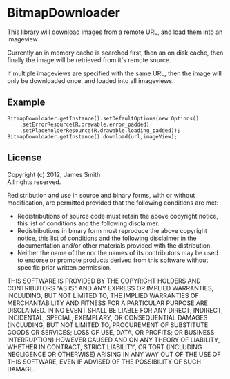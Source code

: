 BitmapDownloader
================

This library will download images from a remote URL, and load them into an imageview.

Currently an in memory cache is searched first, then an on disk cache, then finally the image will be retrieved from it's remote source.

If multiple imageviews are specified with the same URL, then the image will only be downloaded once, and loaded into all imageviews.

Example
-------
	BitmapDownloader.getInstance().setDefaultOptions(new Options()
		.setErrorResource(R.drawable.error_padded)
		.setPlaceholderResource(R.drawable.loading_padded));
	BitmapDownloader.getInstance().download(url,imageView);

License
-------
Copyright (c) 2012, James Smith  
All rights reserved.  

Redistribution and use in source and binary forms, with or without
modification, are permitted provided that the following conditions are met:  
* Redistributions of source code must retain the above copyright
  notice, this list of conditions and the following disclaimer.  
* Redistributions in binary form must reproduce the above copyright
  notice, this list of conditions and the following disclaimer in the
  documentation and/or other materials provided with the distribution.  
* Neither the name of the <organization> nor the
  names of its contributors may be used to endorse or promote products
  derived from this software without specific prior written permission.  

THIS SOFTWARE IS PROVIDED BY THE COPYRIGHT HOLDERS AND CONTRIBUTORS "AS IS" AND
ANY EXPRESS OR IMPLIED WARRANTIES, INCLUDING, BUT NOT LIMITED TO, THE IMPLIED
WARRANTIES OF MERCHANTABILITY AND FITNESS FOR A PARTICULAR PURPOSE ARE
DISCLAIMED. IN NO EVENT SHALL <COPYRIGHT HOLDER> BE LIABLE FOR ANY
DIRECT, INDIRECT, INCIDENTAL, SPECIAL, EXEMPLARY, OR CONSEQUENTIAL DAMAGES
(INCLUDING, BUT NOT LIMITED TO, PROCUREMENT OF SUBSTITUTE GOODS OR SERVICES;
LOSS OF USE, DATA, OR PROFITS; OR BUSINESS INTERRUPTION) HOWEVER CAUSED AND
ON ANY THEORY OF LIABILITY, WHETHER IN CONTRACT, STRICT LIABILITY, OR TORT
(INCLUDING NEGLIGENCE OR OTHERWISE) ARISING IN ANY WAY OUT OF THE USE OF THIS
SOFTWARE, EVEN IF ADVISED OF THE POSSIBILITY OF SUCH DAMAGE.
